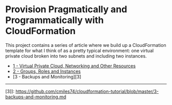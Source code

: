 # Provision Pragmatically and Programmatically with CloudFormation

This project contains a series of article where we build up a CloudFormation
template for what I think of as a pretty typical environment: one virtual
private cloud broken into two subnets and including two instances. 

* [1 - Virtual Private Cloud, Networking and Other Resources][1]
* [2 - Groups, Roles and Instances][2]
* [3 - Backups and Monitoring][3]

----
[1]: https://github.com/cmiles74/cloudformation-tutorial/blob/master/1-networking-and-supporting-resources.md
[2]: https://github.com/cmiles74/cloudformation-tutorial/blob/master/2-IAM-groups-and-instances.md
[3]]: https://github.com/cmiles74/cloudformation-tutorial/blob/master/3-backups-and-monitoring.md
